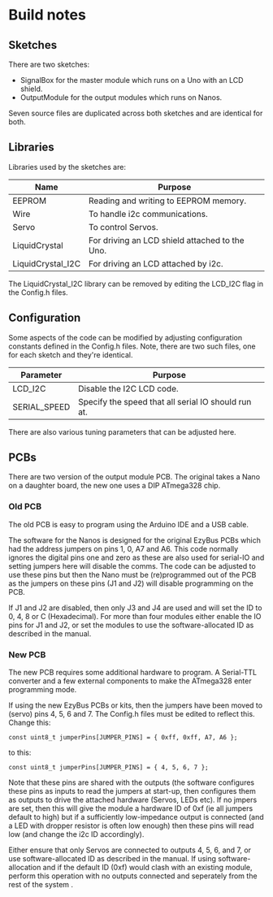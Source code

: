 # Build notes

## Sketches

There are two sketches:
* SignalBox for the master module which runs on a Uno with an LCD shield.
* OutputModule for the output modules which runs on Nanos.

Seven source files are duplicated across both sketches and are identical for both.

## Libraries

Libraries used by the sketches are:

Name              | Purpose 
----------------- | -------
EEPROM            | Reading and writing to EEPROM memory.
Wire              | To handle i2c communications. 
Servo             | To control Servos. 
LiquidCrystal     | For driving an LCD shield attached to the Uno.
LiquidCrystal_I2C | For driving an LCD attached by i2c.

The LiquidCrystal_I2C library can be removed by editing the LCD_I2C flag in the Config.h files.

## Configuration

Some aspects of the code can be modified by adjusting configuration constants defined in the Config.h files.
Note, there are two such files, one for each sketch and they're identical.

Parameter    | Purpose
------------ | -------
LCD_I2C      | Disable the I2C LCD code.
SERIAL_SPEED | Specify the speed that all serial IO should run at.

There are also various tuning parameters that can be adjusted here.

## PCBs

There are two version of the output module PCB. The original takes a Nano on a daughter board, the new one uses a DIP ATmega328 chip.

### Old PCB

The old PCB is easy to program using the Arduino IDE and a USB cable. 

The software for the Nanos is designed for the original EzyBus PCBs which had the address jumpers on pins 1, 0, A7 and A6. This code normally ignores the digital pins one and zero as these are also used for serial-IO and setting jumpers here will disable the comms. The code can be adjusted to use these pins but then the Nano must be (re)programmed out of the PCB as the jumpers on these pins (J1 and J2) will disable programming on the PCB.

If J1 and J2 are disabled, then only J3 and J4 are used and will set the ID to 0, 4, 8 or C (Hexadecimal). For more than four modules either enable the IO pins for J1 and J2, or set the modules to use the software-allocated ID as described in the manual.

### New PCB

The new PCB  requires some additional hardware to program. A Serial-TTL converter and a few external components to make the ATmega328 enter programming mode.

If using the new EzyBus PCBs or kits, then the jumpers have been moved to (servo) pins 4, 5, 6 and 7. The Config.h files must be edited to reflect this.
Change this:

    const uint8_t jumperPins[JUMPER_PINS] = { 0xff, 0xff, A7, A6 };
    
to this:

    const uint8_t jumperPins[JUMPER_PINS] = { 4, 5, 6, 7 };

Note that these pins are shared with the outputs (the software configures these pins as inputs to read the jumpers at start-up, then configures them as outputs to drive the attached hardware (Servos, LEDs etc). If no jmpers are set, then this will give the module a hardware ID of 0xf (ie all jumpers default to high) but if a sufficiently low-impedance output is connected (and a LED with dropper resistor is often low enough) then these pins will read low (and change the i2c ID accordingly).

Either ensure that only Servos are connected to outputs 4, 5, 6, and 7, or use software-allocated ID as described in the manual.
If using software-allocation and if the default ID (0xf) would clash with an existing module, perform this operation with no outputs connected and seperately from the rest of the system .



 
